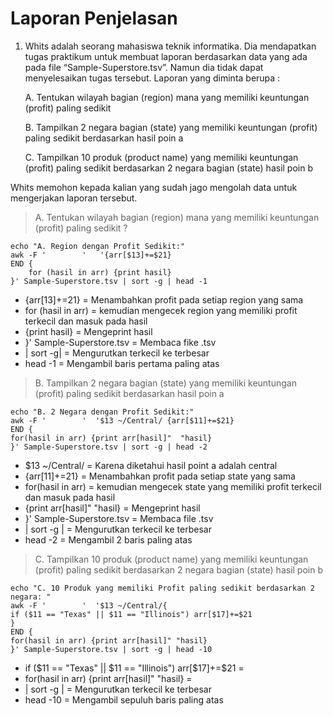 # Laporan Penjelasan

1. Whits adalah seorang mahasiswa teknik informatika. Dia mendapatkan tugas praktikum
untuk membuat laporan berdasarkan data yang ada pada file “Sample-Superstore.tsv”.
Namun dia tidak dapat menyelesaikan tugas tersebut. Laporan yang diminta berupa :

   A. Tentukan wilayah bagian (region) mana yang memiliki keuntungan (profit) paling
      sedikit
   
   B. Tampilkan 2 negara bagian (state) yang memiliki keuntungan (profit) paling
      sedikit berdasarkan hasil poin a

   C. Tampilkan 10 produk (product name) yang memiliki keuntungan (profit) paling
      sedikit berdasarkan 2 negara bagian (state) hasil poin b

Whits memohon kepada kalian yang sudah jago mengolah data untuk mengerjakan
laporan tersebut.

> A. Tentukan wilayah bagian (region) mana yang memiliki keuntungan (profit) paling
sedikit ?

    echo "A. Region dengan Profit Sedikit:" 
    awk -F '        '   '{arr[$13]+=$21} 
    END {
        for (hasil in arr) {print hasil}
    }' Sample-Superstore.tsv | sort -g | head -1
    
* {arr[$13]+=$21} = Menambahkan profit pada setiap region yang sama 
*  for (hasil in arr) = kemudian mengecek region yang memiliki profit terkecil dan masuk pada hasil
* {print hasil} = Mengeprint hasil
* }' Sample-Superstore.tsv = Membaca fike .tsv
*  | sort -g| = Mengurutkan terkecil ke terbesar
*  head -1 = Mengambil baris pertama paling atas

>  B. Tampilkan 2 negara bagian (state) yang memiliki keuntungan (profit) paling
      sedikit berdasarkan hasil poin a
      
    echo "B. 2 Negara dengan Profit Sedikit:"
    awk -F '        '  '$13 ~/Central/ {arr[$11]+=$21}
    END {
    for(hasil in arr) {print arr[hasil]"  "hasil}
    }' Sample-Superstore.tsv | sort -g | head -2
    
*  $13 ~/Central/ = Karena diketahui hasil point a adalah central 
* {arr[$11]+=$21} = Menambahkan profit pada setiap state yang sama  
*  for(hasil in arr) = kemudian mengecek state yang memiliki profit terkecil dan masuk pada hasil
*  {print arr[hasil]"  "hasil} = Mengeprint hasil
*  }' Sample-Superstore.tsv = Membaca file .tsv
*  | sort -g | = Mengurutkan terkecil ke terbesar
*  head -2 = Mengambil 2 baris paling atas

> C. Tampilkan 10 produk (product name) yang memiliki keuntungan (profit) paling
      sedikit berdasarkan 2 negara bagian (state) hasil poin b
      
    echo "C. 10 Produk yang memiliki Profit paling sedikit berdasarkan 2 negara: "
    awk -F '        '  '$13 ~/Central/{
    if ($11 == "Texas" || $11 == "Illinois") arr[$17]+=$21
    }
    END {
    for(hasil in arr) {print arr[hasil]" "hasil}
    }' Sample-Superstore.tsv | sort -g | head -10
 
*  if ($11 == "Texas" || $11 == "Illinois") arr[$17]+=$21 =
*  for(hasil in arr) {print arr[hasil]" "hasil} =
*  | sort -g | = Mengurutkan terkecil ke terbesar
*  head -10 = Mengambil sepuluh baris paling atas
